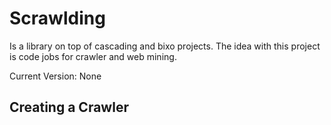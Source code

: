 Scrawlding
==========

Is a library on top of cascading and bixo projects. The idea with this project is code jobs for crawler and web mining.

Current Version: None

## Creating a Crawler 


